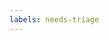 ```yaml
---
labels: needs-triage
---
```


<!--

If you want to ask a general question, please create a new discussion instead of
an issue: https://github.com/0xPellNetwork/pelldvs/discussions

-->
